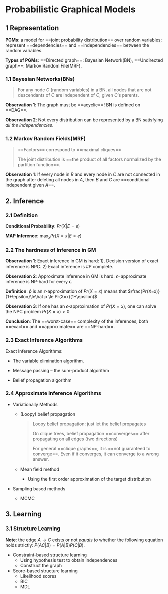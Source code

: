 # Probabilistic Graphical Models

## 1 Representation

**PGMs**: a model for ==joint probability distribution== over random variables; represent ==dependencies== and ==independencies== between the random variables.

**Types of PGMs**: ==Directed graph==: Bayesian Network(BN), ==Undirected graph==: Markov Random File(MRF).

### 1.1 Bayesian Networks(BNs)

> For any node $C$ (random variables) in a BN, all nodes that are not descendants of  $C$ are independent of $C$, given $C$‘s parents.

**Observation 1**: The graph must be ==acyclic==! BN is defined on ==DAG==.

**Observation 2**: Not every distribution can be represented by a BN satisfying *all the independencies*.

### 1.2 Markov Random Fields(MRF)

> ==Factors== correspond to ==maximal cliques==
>
> The joint distribution is ==the product of all factors normalized by the partition function==.

**Observation 1**: If every node in $B$ and every node in $C$ are not connected in the graph after deleting all nodes in $A$, then $B$ and $C$ are ==conditional independent given $A$==.

## 2. Inference

### 2.1 Definition

**Conditional Probability**: $Pr(X|E=e)$

**MAP Inference**: $\max_{x} Pr(X=x|E=e)$

### 2.2 The hardness of Inference in GM

**Observation 1**: Exact inference in GM is hard: 1). Decision version of exact inference is NPC. 2) Exact inference is #P complete.

**Observation 2**: Approximate inference in GM is hard: $\epsilon-$approximate inference is NP-hard for every $\epsilon$.

**Definition**: $\hat p$ is an $\epsilon$-approximation of $Pr(X=x)$ means that $\frac{Pr(X=x)}{1+\epsilon}\le\hat p \le Pr(X=x)(1+\epsilon)$

**Observation 3**: If one has an $\epsilon$-approximation of $Pr(X=x)$, one can solve the NPC problem $Pr(X=x)>0$.

**Conclusion**: The ==worst-case== complexity of the inferences, both ==exact== and ==approximate== are ==NP-hard==.

### 2.3 Exact Inference Algorithms

Exact Inference Algorithms:

- The variable elimination algorithm.

- Message passing – the sum-product algorithm

- Belief propagation algorithm

### 2.4 Approximate Inference Algorithms

- Variationally Methods

  - (Loopy) belief propagation

    > Loopy belief propagation: just let the belief propagates
    >
    > On clique trees, belief propagation ==converges== after propagating on all edges (two directions)
    >
    > For general ==clique graphs==, it is ==not guaranteed to converge==. Even if it converges, it can converge to a wrong answer.

  - Mean field method

    - Using the first order approximation of the target distribution

- Sampling based methods

  - MCMC

## 3. Learning

### 3.1 Structure Learning

**Note**: the edge $A \rightarrow C$ exists or not *equals to* whether the following equation holds strictly: $P(AC|B)=P(A|B)P(C|B)$.

- Constraint-based structure learning
  - Using hypothesis test to obtain independences
  - Construct the graph
- Score-based structure learning
  - Likelihood scores
  - BIC
  - MDL